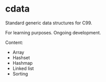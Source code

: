 # cdata
Standard generic data structures for C99.

For learning purposes.
Ongoing development.

Content:
- Array
- Hashset
- Hashmap
- Linked list
- Sorting
